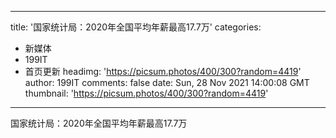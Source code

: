 
---
title: '国家统计局：2020年全国平均年薪最高17.7万'
categories: 
 - 新媒体
 - 199IT
 - 首页更新
headimg: 'https://picsum.photos/400/300?random=4419'
author: 199IT
comments: false
date: Sun, 28 Nov 2021 14:00:08 GMT
thumbnail: 'https://picsum.photos/400/300?random=4419'
---

<div>   
国家统计局：2020年全国平均年薪最高17.7万  
</div>
            